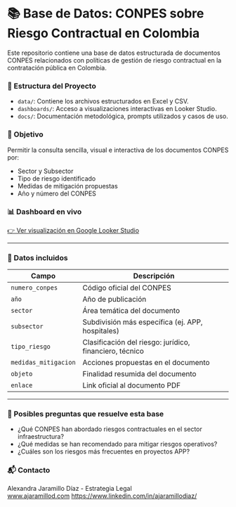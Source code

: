 # 📚 Base de Datos: CONPES sobre Riesgo Contractual en Colombia

Este repositorio contiene una base de datos estructurada de documentos CONPES relacionados con políticas de gestión de riesgo contractual en la contratación pública en Colombia.

### 📁 Estructura del Proyecto
- `data/`: Contiene los archivos estructurados en Excel y CSV.
- `dashboards/`: Acceso a visualizaciones interactivas en Looker Studio.
- `docs/`: Documentación metodológica, prompts utilizados y casos de uso.

### 🎯 Objetivo
Permitir la consulta sencilla, visual e interactiva de los documentos CONPES por:
- Sector y Subsector
- Tipo de riesgo identificado
- Medidas de mitigación propuestas
- Año y número del CONPES

### 📊 Dashboard en vivo
[👉 Ver visualización en Google Looker Studio](https://...)

---

### 🧪 Datos incluidos
| Campo | Descripción |
|-------|-------------|
| `numero_conpes` | Código oficial del CONPES |
| `año` | Año de publicación |
| `sector` | Área temática del documento |
| `subsector` | Subdivisión más específica (ej. APP, hospitales) |
| `tipo_riesgo` | Clasificación del riesgo: jurídico, financiero, técnico |
| `medidas_mitigacion` | Acciones propuestas en el documento |
| `objeto` | Finalidad resumida del documento |
| `enlace` | Link oficial al documento PDF |

---

### 🤖 Posibles preguntas que resuelve esta base
- ¿Qué CONPES han abordado riesgos contractuales en el sector infraestructura?
- ¿Qué medidas se han recomendado para mitigar riesgos operativos?
- ¿Cuáles son los riesgos más frecuentes en proyectos APP?

### 📬 Contacto
Alexandra Jaramillo Díaz - Estrategia Legal  
www.ajaramillod.com
https://www.linkedin.com/in/ajaramillodiaz/

